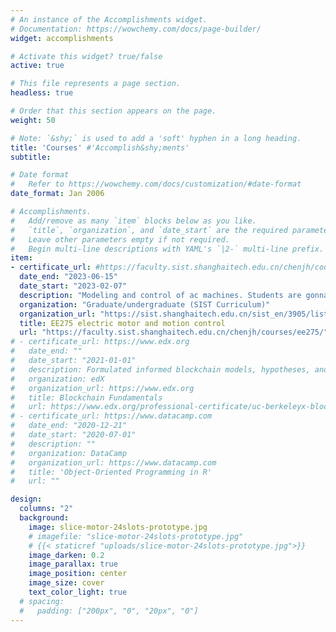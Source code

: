 ```yaml
---
# An instance of the Accomplishments widget.
# Documentation: https://wowchemy.com/docs/page-builder/
widget: accomplishments

# Activate this widget? true/false
active: true

# This file represents a page section.
headless: true

# Order that this section appears on the page.
weight: 50

# Note: `&shy;` is used to add a 'soft' hyphen in a long heading.
title: 'Courses' #'Accomplish&shy;ments'
subtitle:

# Date format
#   Refer to https://wowchemy.com/docs/customization/#date-format
date_format: Jan 2006

# Accomplishments.
#   Add/remove as many `item` blocks below as you like.
#   `title`, `organization`, and `date_start` are the required parameters.
#   Leave other parameters empty if not required.
#   Begin multi-line descriptions with YAML's `|2-` multi-line prefix.
item:
- certificate_url: #https://faculty.sist.shanghaitech.edu.cn/chenjh/courses/example/
  date_end: "2023-06-15"
  date_start: "2023-02-07"
  description: "Modeling and control of ac machines. Students are gonna get their hands dirty by learning programming along the way."
  organization: "Graduate/undergraduate (SIST Curriculum)"
  organization_url: "https://sist.shanghaitech.edu.cn/sist_en/3905/list.htm"
  title: EE275 electric motor and motion control
  url: "https://faculty.sist.shanghaitech.edu.cn/chenjh/courses/ee275/"
# - certificate_url: https://www.edx.org
#   date_end: ""
#   date_start: "2021-01-01"
#   description: Formulated informed blockchain models, hypotheses, and use cases.
#   organization: edX
#   organization_url: https://www.edx.org
#   title: Blockchain Fundamentals
#   url: https://www.edx.org/professional-certificate/uc-berkeleyx-blockchain-fundamentals
# - certificate_url: https://www.datacamp.com
#   date_end: "2020-12-21"
#   date_start: "2020-07-01"
#   description: ""
#   organization: DataCamp
#   organization_url: https://www.datacamp.com
#   title: 'Object-Oriented Programming in R'
#   url: ""

design:
  columns: "2"
  background:
    image: slice-motor-24slots-prototype.jpg
    # imagefile: "slice-motor-24slots-prototype.jpg"
    # {{< staticref "uploads/slice-motor-24slots-prototype.jpg">}}
    image_darken: 0.2
    image_parallax: true
    image_position: center
    image_size: cover
    text_color_light: true
  # spacing:
  #   padding: ["200px", "0", "20px", "0"]
---
```

